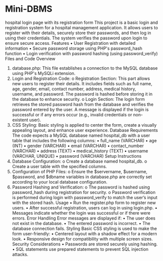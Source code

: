 # Mini-DBMS
hospital login page with its registration form
This project is a basic login and registration system for a hospital management application. It allows users to register with their details, securely store their passwords, and then log in using their credentials. The system verifies the password upon login to ensure secure access.
Features
•	User Registration with detailed information
•	Secure password storage using PHP's password_hash function
•	Login verification with password hashing (using password_verify)
Files and Code Overview
1.	database.php: This file establishes a connection to the MySQL database using PHP's MySQLi extension.
2.	Login and Registration Code:
o	Registration Section: This part allows new users to register their details. It includes fields such as full name, age, gender, email, contact number, address, medical history, username, and password. The password is hashed before storing it in the database to enhance security.
o	Login Section: The login form retrieves the stored password hash from the database and verifies the password entered by the user. A message is displayed if the login is successful or if any errors occur (e.g., invalid credentials or non-existent user).
3.	CSS Styling: Basic styling is applied to center the form, create a visually appealing layout, and enhance user experience.
Database Requirements
The code expects a MySQL database named hospital_db with a user table that includes the following columns:
•	full_name (VARCHAR)
•	age (INT)
•	gender (VARCHAR)
•	email (VARCHAR)
•	contact_number (VARCHAR)
•	address (TEXT)
•	medical_history (TEXT)
•	username (VARCHAR, UNIQUE)
•	password (VARCHAR)
Setup Instructions
1.	Database Configuration:
o	Create a database named hospital_db.
o	Create a user table with the specified columns.
2.	Configuration of PHP Files:
o	Ensure the $servername, $username, $password, and $dbname variables in database.php are correctly set according to your local database configuration.
3.	Password Hashing and Verification:
o	The password is hashed using password_hash during registration for security.
o	Password verification is performed during login with password_verify to match the user’s input with the stored hash.
Usage
•	Run the register.php form to register new users.
•	After successful registration, users can log in using login.php.
•	Messages indicate whether the login was successful or if there were errors.
Error Handling
Error messages are displayed if:
•	The user does not exist in the database.
•	The entered password is incorrect.
•	The database connection fails.
Styling
Basic CSS styling is used to make the form user-friendly:
•	Centered layout with a shadow effect for a modern look.
•	Responsive design for compatibility with multiple screen sizes.
Security Considerations
•	Passwords are stored securely using hashing.
•	SQL statements use prepared statements to prevent SQL injection attacks.
